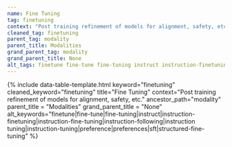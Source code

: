 ```yaml
---
name: Fine Tuning
tag: finetuning
context: "Post training refinement of models for alignment, safety, etc."
cleaned_tag: finetuning
parent_tag: modality
parent_title: Modalities
grand_parent_tag: modality
grand_parent_title: None
alt_tags: finetune fine-tune fine-tuning instruct instruction-finetuning instruction-fine-tuning instruction-following instruction tuning instruction-tuning preference preferences sft structured-fine-tuning
---
```


{% include data-table-template.html 
  keyword="finetuning" 
  cleaned_keyword="finetuning" 
  title="Fine Tuning"
  context="Post training refinement of models for alignment, safety, etc."
  ancestor_path="modality" 
  parent_title = "Modalities"
  grand_parent_title = "None"
  alt_keywords="finetune|fine-tune|fine-tuning|instruct|instruction-finetuning|instruction-fine-tuning|instruction-following|instruction tuning|instruction-tuning|preference|preferences|sft|structured-fine-tuning"
%}

